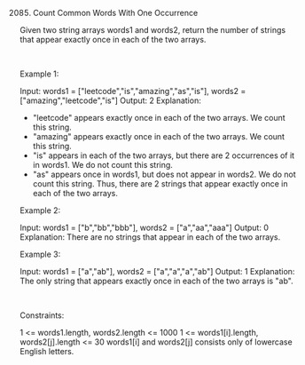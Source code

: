 2085. Count Common Words With One Occurrence

Given two string arrays words1 and words2, return the number of strings that appear exactly once in each of the two arrays.

 

Example 1:

Input: words1 = ["leetcode","is","amazing","as","is"], words2 = ["amazing","leetcode","is"]
Output: 2
Explanation:
- "leetcode" appears exactly once in each of the two arrays. We count this string.
- "amazing" appears exactly once in each of the two arrays. We count this string.
- "is" appears in each of the two arrays, but there are 2 occurrences of it in words1. We do not count this string.
- "as" appears once in words1, but does not appear in words2. We do not count this string.
Thus, there are 2 strings that appear exactly once in each of the two arrays.


Example 2:

Input: words1 = ["b","bb","bbb"], words2 = ["a","aa","aaa"]
Output: 0
Explanation: There are no strings that appear in each of the two arrays.


Example 3:

Input: words1 = ["a","ab"], words2 = ["a","a","a","ab"]
Output: 1
Explanation: The only string that appears exactly once in each of the two arrays is "ab".


 

Constraints:

1 <= words1.length, words2.length <= 1000
1 <= words1[i].length, words2[j].length <= 30
words1[i] and words2[j] consists only of lowercase English letters.